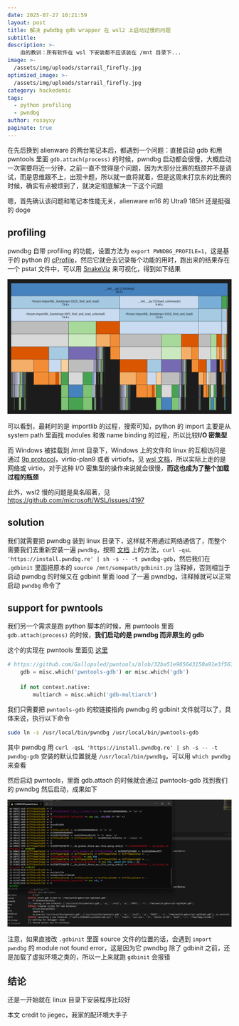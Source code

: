 ```yaml
---
date: 2025-07-27 10:21:59
layout: post
title: 解决 pwbdbg gdb wrapper 在 wsl2 上启动过慢的问题
subtitle: 
description: >-
    血的教训：所有软件在 wsl 下安装都不应该装在 /mnt 目录下...
image: >-
  /assets/img/uploads/starrail_firefly.jpg
optimized_image: >-
  /assets/img/uploads/starrail_firefly.jpg
category: hackedemic
tags:
  - python profiling
  - pwndbg
author: rosayxy
paginate: true
---
```

在先后换到 alienware 的两台笔记本后，都遇到一个问题：直接启动 gdb 和用 pwntools 里面 `gdb.attach(process)` 的时候，pwndbg 启动都会很慢，大概启动一次需要将近一分钟，之前一直不觉得是个问题，因为大部分比赛的瓶颈并不是调试，而是思维跟不上，出现卡题，所以就一直将就着，但是这周末打京东的比赛的时候，确实有点被烦到了，就决定彻底解决一下这个问题

嗯，首先确认该问题和笔记本性能无关，alienware m16 的 Utra9 185H 还是挺强的 doge

## profiling
pwndbg 自带 profiling 的功能，设置方法为 `export PWNDBG_PROFILE=1`，这是基于的 python 的 [cProfile](https://docs.python.org/3/library/profile.html)，然后它就会去记录每个功能的用时，跑出来的结果存在一个 pstat 文件中，可以用 [SnakeViz](https://jiffyclub.github.io/snakeviz/) 来可视化，得到如下结果

![alt_text](/assets/img/uploads/snakeviz.png)

可以看到，最耗时的是 importlib 的过程，搜索可知，python 的 import 主要是从 system path 里面找 modules 和做 name binding 的过程，所以比较**I/O 密集型**

而 Windows 被挂载到 /mnt 目录下，Windows 上的文件和 linux 的互相访问是通过 [9p protocol](https://en.wikipedia.org/wiki/9P_(protocol))，virtio-plan9 或者 virtiofs，见 [wsl 文档](https://wsl.dev/technical-documentation/drvfs/)，所以实际上走的是网络或 virtio，对于这种 I/O 密集型的操作来说就会很慢，**而这也成为了整个加载过程的瓶颈**

此外，wsl2 慢的问题是臭名昭著，见 https://github.com/microsoft/WSL/issues/4197

## solution
我们就需要把 pwndbg 装到 linux 目录下，这样就不用通过网络通信了，而整个需要我们去重新安装一遍 `pwndbg`，按照 [文档](https://pwndbg.re/pwndbg/latest/setup/) 上的方法，`curl -qsL 'https://install.pwndbg.re' | sh -s -- -t pwndbg-gdb`，然后我们在 `.gdbinit` 里面把原本的 `source /mnt/somepath/gdbinit.py` 注释掉，否则相当于启动 pwndbg 的时候又在 gdbinit 里面 load 了一遍 pwndbg，注释掉就可以正常启动 `pwndbg` 命令了

## support for pwntools
我们另一个需求是跑 python 脚本的时候，用 pwntools 里面 `gdb.attach(process)` 的时候，**我们启动的是 pwndbg 而非原生的 gdb**

这个的实现在 pwntools 里面见 [这里](https://github.com/Gallopsled/pwntools/blob/32ba51e965643150a91e3f567579d99dae0ba38f/pwnlib/gdb.py#L755)

```py
# https://github.com/Gallopsled/pwntools/blob/32ba51e965643150a91e3f567579d99dae0ba38f/pwnlib/gdb.py#L755
    gdb = misc.which('pwntools-gdb') or misc.which('gdb')

    if not context.native:
        multiarch = misc.which('gdb-multiarch')
```
我们只需要把 `pwntools-gdb` 的软链接指向 pwndbg 的 gdbinit 文件就可以了，具体来说，执行以下命令

```bash
sudo ln -s /usr/local/bin/pwndbg /usr/local/bin/pwntools-gdb
```
其中 pwndbg 用 `curl -qsL 'https://install.pwndbg.re' | sh -s -- -t pwndbg-gdb` 安装的默认位置就是 `/usr/local/bin/pwndbg`，可以用 `which pwndbg` 来查看

然后启动 pwntools，里面 gdb.attach 的时候就会通过 pwntools-gdb 找到我们的 pwndbg 然后启动，成果如下

![alt_text](/assets/img/uploads/pwntools_gdb.png)

注意，如果直接改 `.gdbinit` 里面 source 文件的位置的话，会遇到 `import pwndbg` 的 module not found error，这是因为它 pwndbg 除了 gdbinit 之前，还是加载了虚拟环境之类的，所以一上来就跑 `gdbinit` 会报错

## 结论
还是一开始就在 linux 目录下安装程序比较好

本文 credit to jiegec，我家的配环境大手子